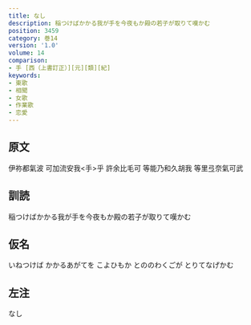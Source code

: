 ```yaml
---
title: なし
description: 稲つけばかかる我が手を今夜もか殿の若子が取りて嘆かむ
position: 3459
category: 巻14
version: '1.0'
volume: 14
comparison:
- 手 [西（上書訂正）][元][類][紀]
keywords:
- 東歌
- 相聞
- 女歌
- 作業歌
- 恋愛
---
```


## 原文

伊祢都氣波 可加流安我<手>乎 許余比毛可 等能乃和久胡我 等里弖奈氣可武

## 訓読

稲つけばかかる我が手を今夜もか殿の若子が取りて嘆かむ

## 仮名

いねつけば かかるあがてを こよひもか とののわくごが とりてなげかむ

## 左注

なし
